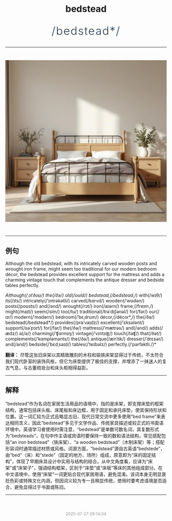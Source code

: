 <div align="center">

# bedstead

<div style="margin: 30px 0;">
<h1 style="font-size: 2.5em; font-weight: 300; letter-spacing: 2px; margin: 0; color: #2c3e50;">
/bedstead*/
</h1>
</div>

</div>

---

<div align="center" style="margin: 40px 0;">

![bedstead](images/bedstead.png)

</div>

---

## 例句

Although the old bedstead, with its intricately carved wooden posts and wrought iron frame, might seem too traditional for our modern bedroom décor, the bedstead provides excellent support for the mattress and adds a charming vintage touch that complements the antique dresser and bedside tables perfectly.

*Although(/ˌɔlˈðoʊ/) the(/ðə/) old(/oʊld/) bedstead,(/bedstead*,/) with(/wɪθ/) its(/ɪts/) intricately(/ˈɪntrəkətli/) carved(/kɑrvd/) wooden(/ˈwʊdən/) posts(/poʊsts/) and(/ənd/) wrought(/rɔt/) iron(/aɪərn/) frame,(/freɪm,/) might(/maɪt/) seem(/sim/) too(/tu/) traditional(/trəˈdɪʃənəl/) for(/fər/) our(/ɑr/) modern(/ˈmɑdərn/) bedroom(/ˈbɛˌdrum/) décor,(/décor*,/) the(/ðə/) bedstead(/bedstead*/) provides(/prəˈvaɪdz/) excellent(/ˈɛksələnt/) support(/səˈpɔrt/) for(/fər/) the(/ðə/) mattress(/ˈmætrəs/) and(/ənd/) adds(/ædz/) a(/ə/) charming(/ˈʧɑrmɪŋ/) vintage(/ˈvɪntɪʤ/) touch(/təʧ/) that(/ðət/) complements(/ˈkɑmpləmənts/) the(/ðə/) antique(/ænˈtik/) dresser(/ˈdrɛsər/) and(/ənd/) bedside(/ˈbɛdˌsaɪd/) tables(/ˈteɪbəlz/) perfectly.(/ˈpərfəktli./)*

**翻译：** 尽管这张旧床架以其精致雕刻的木柱和锻铁床架显得过于传统，不太符合我们现代卧室的装饰风格，但它为床垫提供了极佳的支撑，并增添了一抹迷人的复古气息，与古董梳妆台和床头柜相得益彰。

---

## 解释

“bedstead”作为名词在家居生活用品的语境中，指的是床架，即支撑床垫的框架结构，通常包括床头板、床尾板和床边框，用于固定和承托床垫，使其保持形状和位置。这一词汇较为正式且略显古旧，现代日常交流中更多使用“bed frame”来表达相同含义，因此“bedstead”多见于文学作品、传统家具描述或较正式的书面语环境中。英语学习者使用时需注意，“bedstead”是单数可数名词，其复数形式为“bedsteads”，在句中作主语或宾语时要保持一致的数和语法结构，常见搭配包括“an iron bedstead”（铁床架）、“a wooden bedstead”（木制床架）等；搭配形容词时通常描述材质或风格。词源方面，“bedstead”源自古英语“bedstede”，由“bed”（床）和“stede”（固定的地方、场所）组成，原意即为“床的固定结构”，体现了早期床具设计中实用与结构的结合。从中文角度看，应译为“床架”或“床架子”，强调结构框架，区别于“床垫”或“床板”等床的其他组成部分。在中文语境中，使用“床架”一词更贴合现代家居用语，避免混淆。该词本身无明显褒贬色彩或特殊文化内涵，但因词义较为专一且稍显传统，使用时要考虑语境是否适合，避免显得过于书面或陈旧。


---

<div align="center" style="margin-top: 50px;">
<small style="color: #999; font-size: 0.9em;">2025-07-27 09:14:04</small>
</div>

